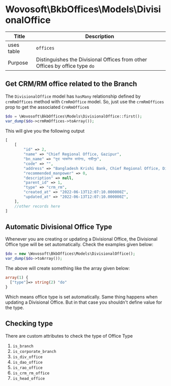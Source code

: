 # Wovosoft\BkbOffices\Models\DivisionalOffice

| Title      | Description                                                                 |
|------------|-----------------------------------------------------------------------------|
| uses table | `offices`                                                                   |
| Purpose    | Distinguishes the Divisional Offices from other Offices by office type `do` |

## Get CRM/RM office related to the Branch

The `DivisionalOffice` model has `hasMany` relationship defined by `crmRmOffices` method with `CrmRmOffice` model. So,
just use the `crmRmOffices` prop to get the associated `CrmRmOffice`s

```php
$do = \Wovosoft\BkbOffices\Models\DivisionalOffice::first();
var_dump($do->crmRmOffices->toArray());
```

This will give you the following output

```php
[
    [
        "id" => 2,
        "name" => "Chief Regional Office, Gazipur",
        "bn_name" => "মুখ্য আঞ্চলিক কার্যালয়, গাজীপুর",
        "code" => "",
        "address" => "Bangladesh Krishi Bank, Chief Regional Office, Dist:  Gazipur, Thana:",
        "recommended_manpower" => 0,
        "description" => null,
        "parent_id" => 1,
        "type" => "crm_rm",
        "created_at" => "2022-06-13T12:07:10.000000Z",
        "updated_at" => "2022-06-13T12:07:10.000000Z",
    ],
    //other records here
]


```

## Automatic Divisional Office Type

Whenever you are creating or updating a Divisional Office, the Divisional Office type will be set automatically. Check
the examples given below:

```php
$do = new \Wovosoft\BkbOffices\Models\DivisionalOffice();
var_dump($do->toArray());
```

The above will create something like the array given below:

```php
array(1) {
  ["type"]=> string(2) "do"
}
```

Which means office type is set automatically. Same thing happens when updating a Divisional Office. But in that case you
shouldn't define value for the type.

## Checking type

There are custom attributes to check the type of Office Type

1. `is_branch`
2. `is_corporate_branch`
3. `is_div_office`
4. `is_dao_office`
5. `is_rao_office`
6. `is_crm_rm_office`
7. `is_head_office` 
